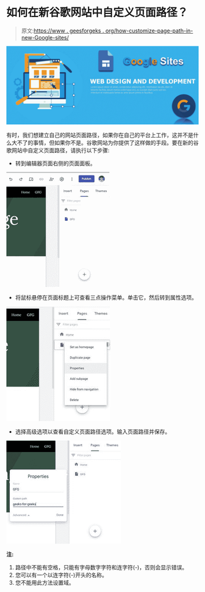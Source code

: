 # 如何在新谷歌网站中自定义页面路径？

> 原文:[https://www . geesforgeks . org/how-customize-page-path-in-new-Google-sites/](https://www.geeksforgeeks.org/how-to-customize-page-path-in-new-google-sites/)

![](img/f832fbd6f027c6d808ed269d560d7db1.png)

有时，我们想建立自己的网站页面路径，如果你在自己的平台上工作，这并不是什么大不了的事情，但如果你不是。谷歌网站为你提供了这样做的手段。要在新的谷歌网站中自定义页面路径，请执行以下步骤:

*   转到编辑器页面右侧的页面面板。

![](img/72b478eef26cfa806fdf560e797050a7.png)

*   将鼠标悬停在页面标题上可查看三点操作菜单。单击它，然后转到属性选项。

![](img/3cea62752e178cc62da95447245910ce.png)

*   选择高级选项以查看自定义页面路径选项。输入页面路径并保存。

![](img/7cf9a6d800e9675d48a05917965a09bc.png)

**注:**

1.  路径中不能有空格，只能有字母数字字符和连字符(-)，否则会显示错误。
2.  您可以有一个以连字符(-)开头的名称。
3.  您不能用此方法设置域。